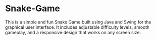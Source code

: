 # Snake-Game
This is a simple and fun Snake Game built using Java and Swing for the graphical user interface. It includes adjustable difficulty levels, smooth gameplay, and a responsive design that works on any screen size. 
